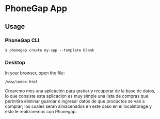 # PhoneGap App

## Usage

### PhoneGap CLI

    $ phonegap create my-app --template blank

### Desktop

In your browser, open the file:

    /www/index.html
    
Crearemo mos una aplicación para grabar y recuperar de la base de datos, lo que consiste esta aplicacion es muy simple una lista de compras que permitira eliminar guardar e ingresar datos de que productos se van a comprar; los cuales seran almacenados en este caso en el localstorage y esto le realizaremos con Phonegap.


